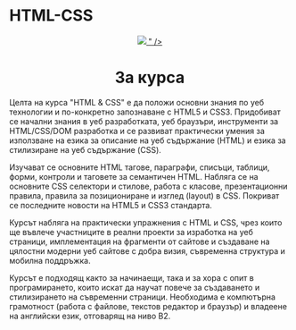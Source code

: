 # HTML-CSS
<p align="center">
  <a href="https://softuni.bg/trainings/3133/js-fundamentals-september-2020">
    <img src="https://softuni.bg/files/courses/html_css12.jpg" />
" />
  </a>
<p>
<h1 align="center">За курса</h1>
Целта на курса "HTML & CSS" е да положи основни знания по уеб технологии и по-конкретно запознаване с HTML5 и CSS3. Придобиват се начални знания в уеб разработката, уеб браузъри, инструменти за HTML/CSS/DOM разработка и се развиват практически умения за използване на езика за описание на уеб съдържание (HTML) и езика за стилизиране на уеб съдържание (CSS).

Изучават се основните HTML тагове, параграфи, списъци, таблици, форми, контроли и таговете за семантичен HTML. Набляга се на основните CSS селектори и стилове, работа с класове, презентационни правила, правила за позициониране и изглед (layout) в CSS. Покриват се последните новости на HTML5 и CSS3 стандарта.

Курсът набляга на практически упражнения с HTML и CSS, чрез които ще въвлече участниците в реални проекти за изработка на уеб страници, имплементация на фрагменти от сайтове и създаване на цялостни модерни уеб сайтове с добра визия, съвременна структура и мобилна поддръжка.

Курсът е подходящ както за начинаещи, така и за хора с опит в програмирането, които искат да научат повече за създаването и стилизирането на съвременни страници. Необходима е компютърна грамотност (работа с файлове, текстов редактор и браузър) и владеене на английски език, отговарящ на ниво B2. 
